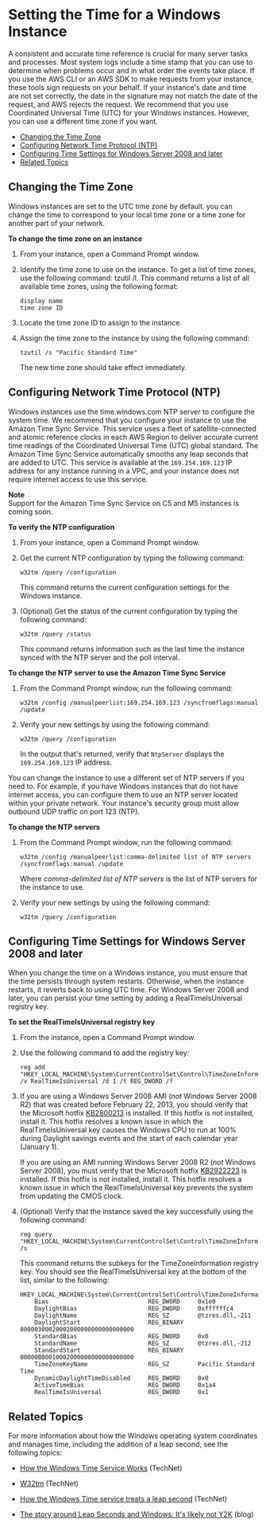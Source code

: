 # Setting the Time for a Windows Instance<a name="windows-set-time"></a>

A consistent and accurate time reference is crucial for many server tasks and processes\. Most system logs include a time stamp that you can use to determine when problems occur and in what order the events take place\. If you use the AWS CLI or an AWS SDK to make requests from your instance, these tools sign requests on your behalf\. If your instance's date and time are not set correctly, the date in the signature may not match the date of the request, and AWS rejects the request\. We recommend that you use Coordinated Universal Time \(UTC\) for your Windows instances\. However, you can use a different time zone if you want\.


+ [Changing the Time Zone](#windows-changing-time-zone)
+ [Configuring Network Time Protocol \(NTP\)](#windows-configuring-ntp)
+ [Configuring Time Settings for Windows Server 2008 and later](#windows-persisting-time-changes-w2k8)
+ [Related Topics](#server-time-related-topics)

## Changing the Time Zone<a name="windows-changing-time-zone"></a>

Windows instances are set to the UTC time zone by default\. you can change the time to correspond to your local time zone or a time zone for another part of your network\.

**To change the time zone on an instance**

1. From your instance, open a Command Prompt window\.

1. Identify the time zone to use on the instance\. To get a list of time zones, use the following command: tzutil /l\. This command returns a list of all available time zones, using the following format:

   ```
   display name
   time zone ID
   ```

1. Locate the time zone ID to assign to the instance\.

1. Assign the time zone to the instance by using the following command:

   ```
   tzutil /s "Pacific Standard Time"
   ```

   The new time zone should take effect immediately\.

## Configuring Network Time Protocol \(NTP\)<a name="windows-configuring-ntp"></a>

Windows instances use the time\.windows\.com NTP server to configure the system time\. We recommend that you configure your instance to use the Amazon Time Sync Service\. This service uses a fleet of satellite\-connected and atomic reference clocks in each AWS Region to deliver accurate current time readings of the Coordinated Universal Time \(UTC\) global standard\. The Amazon Time Sync Service automatically smooths any leap seconds that are added to UTC\. This service is available at the `169.254.169.123` IP address for any instance running in a VPC, and your instance does not require internet access to use this service\.

**Note**  
Support for the Amazon Time Sync Service on C5 and M5 instances is coming soon\.

**To verify the NTP configuration**

1. From your instance, open a Command Prompt window\.

1. Get the current NTP configuration by typing the following command:

   ```
   w32tm /query /configuration
   ```

   This command returns the current configuration settings for the Windows instance\.

1. \(Optional\) Get the status of the current configuration by typing the following command:

   ```
   w32tm /query /status
   ```

   This command returns information such as the last time the instance synced with the NTP server and the poll interval\.

**To change the NTP server to use the Amazon Time Sync Service**

1. From the Command Prompt window, run the following command:

   ```
   w32tm /config /manualpeerlist:169.254.169.123 /syncfromflags:manual /update
   ```

1. Verify your new settings by using the following command:

   ```
   w32tm /query /configuration
   ```

   In the output that's returned, verify that `NtpServer` displays the `169.254.169.123` IP address\.

You can change the instance to use a different set of NTP servers if you need to\. For example, if you have Windows instances that do not have internet access, you can configure them to use an NTP server located within your private network\. Your instance's security group must allow outbound UDP traffic on port 123 \(NTP\)\.

**To change the NTP servers**

1. From the Command Prompt window, run the following command:

   ```
   w32tm /config /manualpeerlist:comma-delimited list of NTP servers /syncfromflags:manual /update
   ```

   Where *comma\-delimited list of NTP servers* is the list of NTP servers for the instance to use\.

1. Verify your new settings by using the following command:

   ```
   w32tm /query /configuration
   ```

## Configuring Time Settings for Windows Server 2008 and later<a name="windows-persisting-time-changes-w2k8"></a>

When you change the time on a Windows instance, you must ensure that the time persists through system restarts\. Otherwise, when the instance restarts, it reverts back to using UTC time\. For Windows Server 2008 and later, you can persist your time setting by adding a RealTimeIsUniversal registry key\.

**To set the RealTimeIsUniversal registry key**

1. From the instance, open a Command Prompt window\.

1. Use the following command to add the registry key:

   ```
   reg add "HKEY_LOCAL_MACHINE\System\CurrentControlSet\Control\TimeZoneInformation" /v RealTimeIsUniversal /d 1 /t REG_DWORD /f
   ```

1. If you are using a Windows Server 2008 AMI \(*not* Windows Server 2008 R2\) that was created before February 22, 2013, you should verify that the Microsoft hotfix [KB2800213](http://support.microsoft.com/default.aspx?scid=kb;EN-US;2800213) is installed\. If this hotfix is not installed, install it\. This hotfix resolves a known issue in which the RealTimeIsUniversal key causes the Windows CPU to run at 100% during Daylight savings events and the start of each calendar year \(January 1\)\.

   If you are using an AMI running Windows Server 2008 R2 \(*not* Windows Server 2008\), you must verify that the Microsoft hotfix [KB2922223](http://support.microsoft.com/default.aspx?scid=kb;EN-US;2922223) is installed\. If this hotfix is not installed, install it\. This hotfix resolves a known issue in which the RealTimeIsUniversal key prevents the system from updating the CMOS clock\.

1. \(Optional\) Verify that the instance saved the key successfully using the following command:

   ```
   reg query "HKEY_LOCAL_MACHINE\System\CurrentControlSet\Control\TimeZoneInformation" /s
   ```

   This command returns the subkeys for the TimeZoneInformation registry key\. You should see the RealTimeIsUniversal key at the bottom of the list, similar to the following:

   ```
   HKEY_LOCAL_MACHINE\System\CurrentControlSet\Control\TimeZoneInformation
       Bias                            REG_DWORD     0x1e0
       DaylightBias                    REG_DWORD     0xffffffc4
       DaylightName                    REG_SZ        @tzres.dll,-211
       DaylightStart                   REG_BINARY    00000300020002000000000000000000
       StandardBias                    REG_DWORD     0x0
       StandardName                    REG_SZ        @tzres.dll,-212
       StandardStart                   REG_BINARY    00000B00010002000000000000000000
       TimeZoneKeyName                 REG_SZ        Pacific Standard Time
       DynamicDaylightTimeDisabled     REG_DWORD     0x0
       ActiveTimeBias                  REG_DWORD     0x1a4
       RealTimeIsUniversal             REG_DWORD     0x1
   ```

## Related Topics<a name="server-time-related-topics"></a>

For more information about how the Windows operating system coordinates and manages time, including the addition of a leap second, see the following topics:

+ [How the Windows Time Service Works](https://technet.microsoft.com/en-us/library/cc773013.aspx) \(TechNet\)

+ [W32tm](https://technet.microsoft.com/en-us/library/bb491016.aspx) \(TechNet\)

+ [How the Windows Time service treats a leap second](https://support.microsoft.com/en-us/kb/909614) \(TechNet\)

+ [The story around Leap Seconds and Windows: It's likely not Y2K](http://blogs.msdn.com/b/mthree/archive/2015/01/08/leap-seconds-010815.aspx) \(blog\)